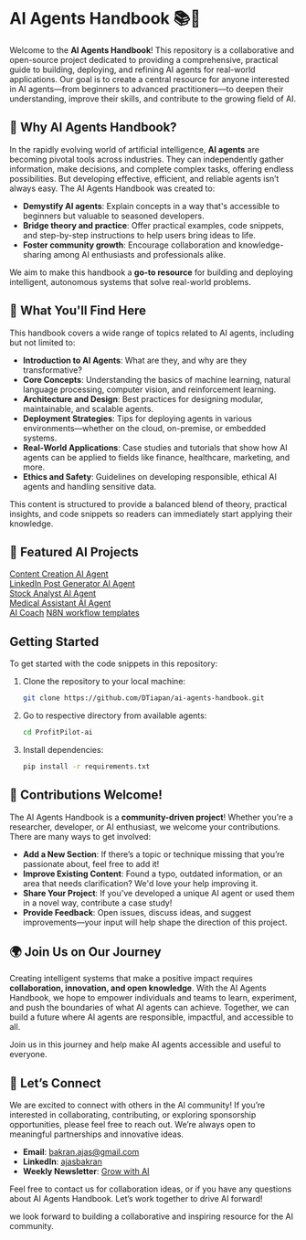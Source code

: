 # AI Agents Handbook 📚🤖

Welcome to the **AI Agents Handbook**! This repository is a collaborative and open-source project dedicated to providing a comprehensive, practical guide to building, deploying, and refining AI agents for real-world applications. Our goal is to create a central resource for anyone interested in AI agents—from beginners to advanced practitioners—to deepen their understanding, improve their skills, and contribute to the growing field of AI.

## 🌟 Why AI Agents Handbook?

In the rapidly evolving world of artificial intelligence, **AI agents** are becoming pivotal tools across industries. They can independently gather information, make decisions, and complete complex tasks, offering endless possibilities. But developing effective, efficient, and reliable agents isn’t always easy. The AI Agents Handbook was created to:

- **Demystify AI agents**: Explain concepts in a way that's accessible to beginners but valuable to seasoned developers.
- **Bridge theory and practice**: Offer practical examples, code snippets, and step-by-step instructions to help users bring ideas to life.
- **Foster community growth**: Encourage collaboration and knowledge-sharing among AI enthusiasts and professionals alike.

We aim to make this handbook a **go-to resource** for building and deploying intelligent, autonomous systems that solve real-world problems.

## 📖 What You'll Find Here

This handbook covers a wide range of topics related to AI agents, including but not limited to:

- **Introduction to AI Agents**: What are they, and why are they transformative?
- **Core Concepts**: Understanding the basics of machine learning, natural language processing, computer vision, and reinforcement learning.
- **Architecture and Design**: Best practices for designing modular, maintainable, and scalable agents.
- **Deployment Strategies**: Tips for deploying agents in various environments—whether on the cloud, on-premise, or embedded systems.
- **Real-World Applications**: Case studies and tutorials that show how AI agents can be applied to fields like finance, healthcare, marketing, and more.
- **Ethics and Safety**: Guidelines on developing responsible, ethical AI agents and handling sensitive data.

This content is structured to provide a balanced blend of theory, practical insights, and code snippets so readers can immediately start applying their knowledge.


## 📂 Featured AI Projects

[Content Creation AI Agent](https://github.com/DTiapan/ai-agents-handbook/blob/main/content%20creation%20agent/agent.py)  
[LinkedIn Post Generator AI Agent](https://github.com/DTiapan/ai-agents-handbook/tree/main/linkedin-post-curator)  
[Stock Analyst AI Agent](https://github.com/DTiapan/ai-agents-handbook/tree/main/ProfitPilot-ai)  
[Medical Assistant AI Agent](https://github.com/DTiapan/ai-agents-handbook/tree/main/AI%20medical%20Assistant)  
[AI Coach](https://github.com/DTiapan/ai-agents-handbook/tree/main/ai-coach) 
[N8N workflow templates](https://github.com/DTiapan/ai-agents-handbook/tree/main/ai-coach)


## Getting Started

To get started with the code snippets in this repository:

1. Clone the repository to your local machine:
   ```bash
   git clone https://github.com/DTiapan/ai-agents-handbook.git
   ```

2. Go to respective directory from available agents:
   ```bash
   cd ProfitPilot-ai
   ```

3. Install dependencies:
   ```bash
   pip install -r requirements.txt
   ```

## 🎉 Contributions Welcome!

The AI Agents Handbook is a **community-driven project**! Whether you're a researcher, developer, or AI enthusiast, we welcome your contributions. There are many ways to get involved:

- **Add a New Section**: If there’s a topic or technique missing that you’re passionate about, feel free to add it!
- **Improve Existing Content**: Found a typo, outdated information, or an area that needs clarification? We'd love your help improving it.
- **Share Your Project**: If you've developed a unique AI agent or used them in a novel way, contribute a case study!
- **Provide Feedback**: Open issues, discuss ideas, and suggest improvements—your input will help shape the direction of this project.

## 🌍 Join Us on Our Journey

Creating intelligent systems that make a positive impact requires **collaboration, innovation, and open knowledge**. With the AI Agents Handbook, we hope to empower individuals and teams to learn, experiment, and push the boundaries of what AI agents can achieve. Together, we can build a future where AI agents are responsible, impactful, and accessible to all.

Join us in this journey and help make AI agents accessible and useful to everyone.

## 🤝 Let’s Connect

We are excited to connect with others in the AI community! If you’re interested in collaborating, contributing, or exploring sponsorship opportunities, please feel free to reach out. We’re always open to meaningful partnerships and innovative ideas.

- **Email**: [bakran.ajas@gmail.com](mailto:bakran.ajas@gmail.com)
- **LinkedIn**: [ajasbakran](https://www.linkedin.com/in/ajasbakran/)
- **Weekly Newsletter**: [Grow with AI](https://growithai.substack.com/)

Feel free to contact us for collaboration ideas, or if you have any questions about AI Agents Handbook. Let’s work together to drive AI forward!

we look forward to building a collaborative and inspiring resource for the AI community.
